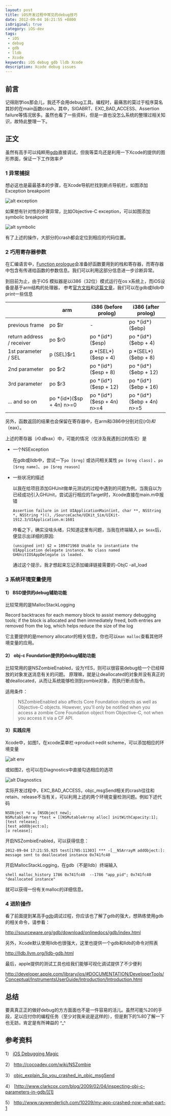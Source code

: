 ```yaml
---
layout: post
title: iOS开发过程中常见的debug技巧
date: 2012-09-04 16:21:55 +0800
isOriginal: true
category: iOS-dev
tags:
 - iOS
 - debug
 - gdb
 - lldb
 - Xcode
keywords: iOS debug gdb lldb Xcode
description: Xcode debug issues
---
```


## 前言

记得刚学ios那会儿，我还不会用debug工具。编程时，最痛苦的莫过于程序莫名其妙的在main函数crash，其中，SIGABRT、EXC_BAD_ACCESS、Assertion failure等情况居多。虽然也看了一些资料，但是一直也没怎么系统的整理过相关知识，故特此整理一下。

## 正文

虽然有高手可以纯粹用[gdb][]直接调试，但我等菜鸟还是利用一下Xcode的提供的图形界面，保证一下工作效率:P

### 1 异常捕捉

想必这也是最最基本的步骤，在Xcode导航栏找到断点导航栏，如图添加Exception breakpoint

![alt exception](/images/posts/xcode-debug-issue/1.1.jpeg "exception")

如果想有针对性的步骤异常，比如Objective-C exception，可以如图添加symbolic breakpoint

![alt symbolic](/images/posts/xcode-debug-issue/1.2.jpeg "symbolic")

有了上述的操作，大部分的crash都会定位到相应的代码位置。

### 2 巧用寄存器参数

在汇编语言中，[Function prologue](!http://en.wikipedia.org/wiki/Function_prologue)会准备好函数要用到的栈和寄存器，而寄存器中包含有传递给函数的参数信息。我们可以利用这部分信息进一步诊断异常。

到目前为止，由于iOS 模拟器是以i386（32位）模式运行在os x系统上，而iOS设备是基于arm结构的处理器，
参考[官方文档](http://developer.apple.com/library/ios/#technotes/tn2239/_index.html)和[这篇文章][1]，我们可以在gdb或lldb中print一些信息

|                | arm | i386 (before prolog)	| i386 (after prolog) 
| -------------- | --- | ------------| ------- 
| previous frame | po $lr | - | po \*(id\*)($ebp) 
| return address / receiver | po $r0 | po \*(id\*)($esp) | po \*(id\*)($ebp + 4) 
| 1st parameter / SEL  | p (SEL)$r1 | p \*(SEL\*)($esp + 4) | p \*(SEL\*)($ebp + 8) 
| 2nd parameter  | po $r2 | po \*(id\*)($esp + 8) | po \*(id\*)($ebp + 12) 
| 3rd parameter  | po $r3 | po \*(id\*)($esp + 12) | po \*(id\*)($ebp + 16) 
| ... and so on  | po \*(id\*)($sp + 4n) n>=0 | po \*(id\*)($esp + 4n) n>=4 | po \*(id\*)($ebp + 4n) n>=5 


另外，函数返回的结果也会保留在寄存器中，在arm和i386中分别对应($r0)和（$eax）。

上述的寄存器（$r0或$eax）中，可能的情况（仅涉及我遇到过的情况）是

* 一个NSException

	在gdb或lldb中，尝试一下`po [$reg]` 或访问相关属性 `po [$reg class]` 、`po [$reg name]`、 `po [$reg reason]`

* 一些状况的描述

	以我在给项目添加GHUnit做单元测试的过程中遇到的问题为例，当我自以为已经成功引入GHUnit，尝试运行相应的Target时，Xcode直接在main.m中报错
	
	`Assertion failure in int UIApplicationMain(int, char **, NSString *, NSString *)(), /SourceCache/UIKit_Sim/UIKit-1912.3/UIApplication.m:1601`

	咋看之下，确实没啥头绪，只知道这里有问题，当我在终端输入
`po $eax`后，便显示出详细的原因:

	`(unsigned int) $2 = 109471968 Unable to instantiate the UIApplication delegate instance. No class named GHUnitIOSAppDelegate is loaded.`

	通过这个提示，我才想起来忘记添加编译链接需要的-ObjC -all_load

### 3 系统环境变量使用

#### 1） BSD提供的debug辅助功能

比较常用的是MallocStackLogging

>
Record backtraces for each memory block to assist memory debugging tools; if the block is allocated and then immediately freed, both entries are removed from the log, which helps reduce the size of the log

它主要提供的是memory allocator的相关信息，你也可以`man malloc`查看其他环境变量的应用。

#### 2） obj-c Foundation提供的debug辅助功能

比较常用的是NSZombieEnabled，设为YES，则可以很容易debug给一个已经释放的对象发送消息有关的问题。
原理嘛，就是让deallocated的对象并没有真正的被deallocated，从而让系统能够检测到zombie对象，而执行断点指令。

适用条件：
>NSZombieEnabled also affects Core Foundation objects as well as Objective-C objects. However, you'll only be notified when you access a zombie Core Foundation object from Objective-C, not when you access it via a CF API.

#### 3）实践应用

Xcode中，如图1，在xcode菜单栏->product->edit scheme，可以添加相应的环境变量

![alt env](/images/posts/xcode-debug-issue/3.1.jpeg "env")

或如图2，也可以在Diagnostics中直接勾选相应的选项

![alt Diagnostics](/images/posts/xcode-debug-issue/3.2.jpeg "Diagnostics")

实际开发过程中，EXC_BAD_ACCESS，objc_msgSend相关的crash往往和retain、release不当有关，可以利用上述的两个环境变量检测问题。例如下述代码

```objc
NSObject *o = [NSObject new];  
NSMutableArray *test = [[NSMutableArray alloc] initWithCapacity:1];
[test release];
[test addObject:o];
[o release];
```

开启NSZombieEnabled，可以获得信息：

`2012-09-04 17:21:55.925 test[1705:11303] *** -[__NSArrayM addObject:]: message sent to deallocated instance 0x741fc40`

开启MallocStackLogging，在gdb（不是lldb）终端输入

`shell malloc_history 1786 0x741fc40  --1786 "app_pid"; 0x741fc40 "deallocated instance"`

就可以获得一份有关malloc的详细信息。

### 4 进阶操作

看了前面提到某高手[gdb][]调试过程，你应该也了解了gdb的强大，想熟练使用gdb的相关命令，请参看：

<http://sourceware.org/gdb/download/onlinedocs/gdb/index.html>

另外，Xcode默认使用lldb也很强大，这里也提供一个gdb和lldb的命令对照表

<http://lldb.llvm.org/lldb-gdb.html>

最后，apple提供的测试工具也给我们能够可视化调试提供了不少便利

<http://developer.apple.com/library/ios/#DOCUMENTATION/DeveloperTools/Conceptual/InstrumentsUserGuide/Introduction/Introduction.html>



## 总结

要真真正正的做好debug的方方面面也不是一件容易的活儿。虽然可能%20的手段，足以应付你的编程任务（至少对我来说是这样的），但是剩下的%80了解一下也无妨，肯定是有所裨益的 ^_^

## 参考资料

1） [iOS Debugging Magic](http://developer.apple.com/library/ios/#technotes/tn2239/_index.html)

2） <http://cocoadev.com/wiki/NSZombie>

3） [objc_explain_So_you_crashed_in_objc_msgSend](http://sealiesoftware.com/blog/archive/2008/09/22/objc_explain_So_you_crashed_in_objc_msgSend.html)

4） [http://www.clarkcox.com/blog/2009/02/04/inspecting-obj-c-parameters-in-gdb/][1]

5） <http://www.raywenderlich.com/10209/my-app-crashed-now-what-part-1>

[1]: http://www.clarkcox.com/blog/2009/02/04/inspecting-obj-c-parameters-in-gdb/

[gdb]: http://www.mikeash.com/pyblog/friday-qa-2011-06-17-gdb-tips-and-tricks.html "gdb"
